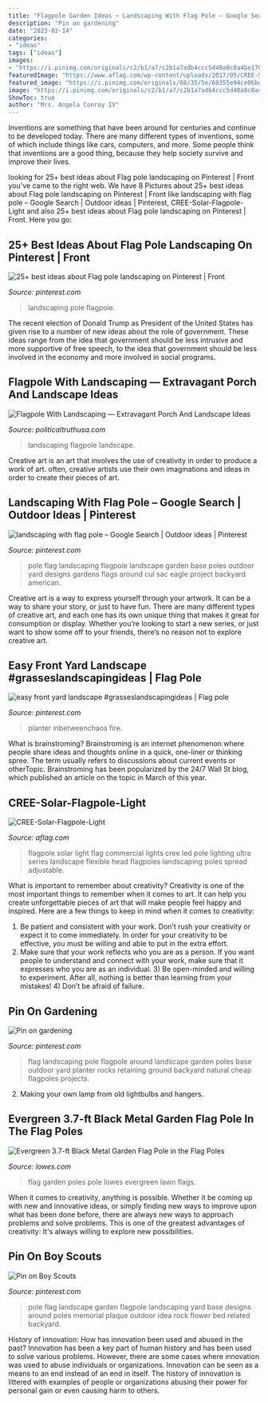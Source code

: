 ```yaml
---
title: "Flagpole Garden Ideas ~ Landscaping With Flag Pole – Google Search"
description: "Pin on gardening"
date: "2023-02-14"
categories:
- "ideas"
tags: ["ideas"]
images:
- "https://i.pinimg.com/originals/c2/b1/a7/c2b1a7adb4ccc5d40a8c8a4be1700862.jpg"
featuredImage: "https://www.aflag.com/wp-content/uploads/2017/05/CREE-Solar-Flagpole-Light.jpg"
featured_image: "https://i.pinimg.com/originals/68/35/5e/68355e94ce06bd52f68c7da36d77d755.jpg"
image: "https://i.pinimg.com/originals/c2/b1/a7/c2b1a7adb4ccc5d40a8c8a4be1700862.jpg"
ShowToc: true
author: "Mrs. Angela Conroy IV"
---
```



Inventions are something that have been around for centuries and continue to be developed today. There are many different types of inventions, some of which include things like cars, computers, and more. Some people think that inventions are a good thing, because they help society survive and improve their lives.

	

		
looking for 25+ best ideas about Flag pole landscaping on Pinterest | Front you've came to the right web. We have 8 Pictures about 25+ best ideas about Flag pole landscaping on Pinterest | Front like landscaping with flag pole – Google Search | Outdoor ideas | Pinterest, CREE-Solar-Flagpole-Light and also 25+ best ideas about Flag pole landscaping on Pinterest | Front. Here you go:
		
    
## 25+ Best Ideas About Flag Pole Landscaping On Pinterest | Front

<img loading=lazy src="https://i.pinimg.com/736x/c6/a9/1c/c6a91c81e82df3ed9457939291d5128a.jpg" onerror="this.onerror=null;this.src='https://tse3.mm.bing.net/th?id=OIP.f62_o9PQw4JrbnrY0avRJgHaJ3&amp;pid=15.1';" alt="25+ best ideas about Flag pole landscaping on Pinterest | Front">

_Source: pinterest.com_

>landscaping pole flagpole. 

	

The recent election of Donald Trump as President of the United States has given rise to a number of new ideas about the role of government. These ideas range from the idea that government should be less intrusive and more supportive of free speech, to the idea that government should be less involved in the economy and more involved in social programs.

    
## Flagpole With Landscaping — Extravagant Porch And Landscape Ideas

<img loading=lazy src="https://www.politicaltruthusa.com/wp-content/uploads/2017/07/Flagpole-With-Landscaping.jpg" onerror="this.onerror=null;this.src='https://tse3.mm.bing.net/th?id=OIP.v3k-doNt1L4ojTeu3XhE1QHaE7&amp;pid=15.1';" alt="Flagpole With Landscaping — Extravagant Porch And Landscape Ideas">

_Source: politicaltruthusa.com_

>landscaping flagpole landscape. 

	

Creative art is an art that involves the use of creativity in order to produce a work of art. often, creative artists use their own imaginations and ideas in order to create their pieces of art.

    
## Landscaping With Flag Pole – Google Search | Outdoor Ideas | Pinterest

<img loading=lazy src="https://s-media-cache-ak0.pinimg.com/originals/87/ee/f5/87eef5e944083f706dd5ec3e8b9936d4.jpg" onerror="this.onerror=null;this.src='https://tse4.mm.bing.net/th?id=OIP.ihXuvJV1B0toj02xKLUdtAHaGT&amp;pid=15.1';" alt="landscaping with flag pole – Google Search | Outdoor ideas | Pinterest">

_Source: pinterest.com_

>pole flag landscaping flagpole landscape garden base poles outdoor yard designs gardens flags around cul sac eagle project backyard american. 

	

Creative art is a way to express yourself through your artwork. It can be a way to share your story, or just to have fun. There are many different types of creative art, and each one has its own unique thing that makes it great for consumption or display. Whether you’re looking to start a new series, or just want to show some off to your friends, there’s no reason not to explore creative art.

    
## Easy Front Yard Landscape #grasseslandscapingideas | Flag Pole

<img loading=lazy src="https://i.pinimg.com/originals/5b/46/5f/5b465f4a3c203da02ab8509276efc23d.jpg" onerror="this.onerror=null;this.src='https://tse1.mm.bing.net/th?id=OIP.xh5Xg-S5xYAYHnqpegYJ8wHaLJ&amp;pid=15.1';" alt="easy front yard landscape #grasseslandscapingideas | Flag pole">

_Source: pinterest.com_

>planter inbetweenchaos fire. 

	

What is brainstroming?
Brainstroming is an internet phenomenon where people share ideas and thoughts online in a quick, one-liner or thinking spree. The term usually refers to discussions about current events or otherTopic. Brainstroming has been popularized by the 24/7 Wall St blog, which published an article on the topic in March of this year.

    
## CREE-Solar-Flagpole-Light

<img loading=lazy src="https://www.aflag.com/wp-content/uploads/2017/05/CREE-Solar-Flagpole-Light.jpg" onerror="this.onerror=null;this.src='https://tse4.mm.bing.net/th?id=OIP.N1Aa3rRdCKQBFeWM1ibpggHaK6&amp;pid=15.1';" alt="CREE-Solar-Flagpole-Light">

_Source: aflag.com_

>flagpole solar light flag commercial lights cree led pole lighting ultra series landscape flexible head flagpoles landscaping poles spread adjustable. 

	

What is important to remember about creativity?
Creativity is one of the most important things to remember when it comes to art. It can help you create unforgettable pieces of art that will make people feel happy and inspired. Here are a few things to keep in mind when it comes to creativity: 
1) Be patient and consistent with your work. Don’t rush your creativity or expect it to come immediately. In order for your creativity to be effective, you must be willing and able to put in the extra effort. 
2) Make sure that your work reflects who you are as a person. If you want people to understand and connect with your work, make sure that it expresses who you are as an individual. 3) Be open-minded and willing to experiment. After all, nothing is better than learning from your mistakes! 4) Don’t be afraid of failure.

    
## Pin On Gardening

<img loading=lazy src="https://i.pinimg.com/originals/c2/b1/a7/c2b1a7adb4ccc5d40a8c8a4be1700862.jpg" onerror="this.onerror=null;this.src='https://tse1.mm.bing.net/th?id=OIP.i0v09biUKrR8FfO3NFze9gAAAA&amp;pid=15.1';" alt="Pin on gardening">

_Source: pinterest.com_

>flag landscaping pole flagpole around landscape garden poles base outdoor yard planter rocks retaining ground backyard natural cheap flagpoles projects. 

	

2. Making your own lamp from old lightbulbs and hangers.

    
## Evergreen 3.7-ft Black Metal Garden Flag Pole In The Flag Poles

<img loading=lazy src="http://mobileimages.lowes.com/product/converted/100132/1001328790_12101970.jpg?size=pdhi" onerror="this.onerror=null;this.src='https://tse2.mm.bing.net/th?id=OIP.5LVsNZ3HjzZVnd5Q0FcYGAHaHa&amp;pid=15.1';" alt="Evergreen 3.7-ft Black Metal Garden Flag Pole in the Flag Poles">

_Source: lowes.com_

>flag garden poles pole lowes evergreen lawn flags. 

	

When it comes to creativity, anything is possible. Whether it be coming up with new and innovative ideas, or simply finding new ways to improve upon what has been done before, there are always new ways to approach problems and solve problems. This is one of the greatest advantages of creativity: It's always willing to explore new possibilities.

    
## Pin On Boy Scouts

<img loading=lazy src="https://i.pinimg.com/originals/68/35/5e/68355e94ce06bd52f68c7da36d77d755.jpg" onerror="this.onerror=null;this.src='https://tse2.mm.bing.net/th?id=OIP.BGL90NQzXRiOh6uUOY3s5gHaEK&amp;pid=15.1';" alt="Pin on Boy Scouts">

_Source: pinterest.com_

>pole flag landscape garden flagpole landscaping yard base designs around poles memorial plaque outdoor idea rock flower bed related backyard. 

	

History of innovation: How has innovation been used and abused in the past?
Innovation has been a key part of human history and has been used to solve various problems. However, there are some cases where innovation was used to abuse individuals or organizations. Innovation can be seen as a means to an end instead of an end in itself. The history of innovation is littered with examples of people or organizations abusing their power for personal gain or even causing harm to others.

